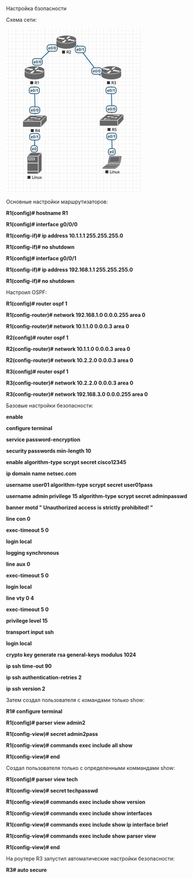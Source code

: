 Настройка бзопасности

Схема сети:

![alt-текст](https://github.com/mockingbird12/otus_networksecurity/blob/main/labs/lab02/schem.jpg)

Основные настройки маршрутизаторов:

<b>
R1(config)# hostname R1

R1(config)# interface g0/0/0

R1(config-if)# ip address 10.1.1.1 255.255.255.0

R1(config-if)# no shutdown

R1(config)# interface g0/0/1

R1(config-if)# ip address 192.168.1.1 255.255.255.0

R1(config-if)# no shutdown

</b>

Настроил OSPF:

<b>
R1(config)# router ospf 1

R1(config-router)# network 192.168.1.0 0.0.0.255 area 0

R1(config-router)# network 10.1.1.0 0.0.0.3 area 0

R2(config)# router ospf 1

R2(config-router)# network 10.1.1.0 0.0.0.3 area 0

R2(config-router)# network 10.2.2.0 0.0.0.3 area 0

R3(config)# router ospf 1

R3(config-router)# network 10.2.2.0 0.0.0.3 area 0

R3(config-router)# network 192.168.3.0 0.0.0.255 area 0

</b>

Базовые настройки безопасности:

<b>
enable  

configure terminal 

service password-encryption  

security passwords min-length 10  

enable algorithm-type scrypt secret cisco12345 

ip domain name netsec.com  

username user01 algorithm-type scrypt secret user01pass  

username admin privilege 15 algorithm-type scrypt secret adminpasswd 

banner motd " Unauthorized access is strictly prohibited! "  

line con 0  

 exec-timeout 5 0  

login local  

 logging synchronous  

line aux 0

 exec-timeout 5 0

login local

line vty 0 4

 exec-timeout 5 0

 privilege level 15

transport input ssh

 login local

crypto key generate rsa general-keys modulus 1024

ip ssh time-out 90

ip ssh authentication-retries 2

ip ssh version 2

</b>

Затем создал пользователя с командами только show:

<b>
R1# configure terminal

R1(config)# parser view admin2

R1(config-view)# secret admin2pass

R1(config-view)# commands exec include all show

R1(config-view)# end
</b>

Создал пользователя только с определенными коммандами show:

<b>
R1(config)# parser view tech

R1(config-view)# secret techpasswd

R1(config-view)# commands exec include show version

R1(config-view)# commands exec include show interfaces

R1(config-view)# commands exec include show ip interface brief

R1(config-view)# commands exec include show parser view

R1(config-view)# end
</b>

На роутере R3 запустил автоматические настройки безопасности:

<b>
	R3# auto secure
</b>